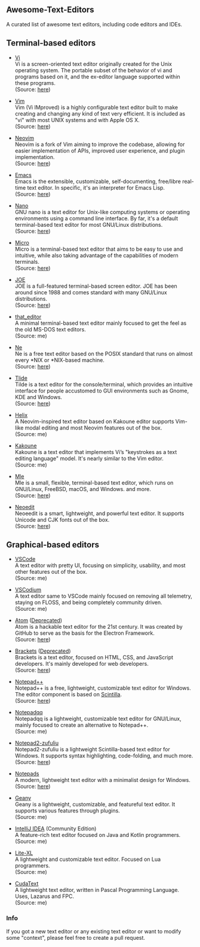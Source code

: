 ## Awesome-Text-Editors
A curated list of awesome text editors, including code editors and IDEs.

## Terminal-based editors
- [Vi](http://ex-vi.cvs.sourceforge.net/ex-vi/ex-vi/)\
Vi is a screen-oriented text editor originally created for the Unix operating system. The portable subset of the behavior of vi and programs based on it, and the ex-editor language supported within these programs.\
(Source: [here](https://en.wikipedia.org/wiki/Vi))

- [Vim](https://www.vim.org/)\
Vim (Vi IMproved) is a highly configurable text editor built to make creating and changing any kind of text very efficient. It is included as "vi" with most UNIX systems and with Apple OS X.\
(Source: [here](https://www.vim.org/))

- [Neovim](https://neovim.io/)\
Neovim is a fork of Vim aiming to improve the codebase, allowing for easier implementation of APIs, improved user experience, and plugin implementation.\
(Source: [here](https://wiki.archlinux.org/title/Neovim))

- [Emacs](https://www.gnu.org/software/emacs/)\
Emacs is the extensible, customizable, self-documenting, free/libre real-time text editor. In specific, it's an interpreter for Emacs Lisp.\
(Source: [here](https://www.gnu.org/software/emacs/))

- [Nano](https://www.nano-editor.org/)\
GNU nano is a text editor for Unix-like computing systems or operating environments using a command line interface. By far, it's a default terminal-based text editor for most GNU/Linux distributions.\
(Source: [here](https://en.wikipedia.org/wiki/GNU_nano))

- [Micro](https://micro-editor.github.io/)\
Micro is a terminal-based text editor that aims to be easy to use and intuitive, while also taking advantage of the capabilities of modern terminals.\
(Source: [here](https://github.com/zyedidia/micro/blob/master/README.md))

- [JOE](https://joe-editor.sourceforge.io/)\
JOE is a full-featured terminal-based screen editor. JOE has been around since 1988 and comes standard with many GNU/Linux distributions.\
(Source: [here](https://joe-editor.sourceforge.io/))

- [that_editor](https://github.com/bisqwit/that_editor)\
A minimal terminal-based text editor mainly focused to get the feel as the old MS-DOS text editors.\
(Source: me)

- [Ne](https://ne.di.unimi.it/)\
Ne is a free text editor based on the POSIX standard that runs on almost every *NIX or *NIX-based machine.\
(Source: [here](https://ne.di.unimi.it/))

- [Tlide](https://os.ghalkes.nl/tilde/)\
Tilde is a text editor for the console/terminal, which provides an intuitive interface for people accustomed to GUI environments such as Gnome, KDE and Windows.\
(Source: [here](https://github.com/gphalkes/tilde/blob/master/README.md))

- [Helix](https://helix-editor.com/)\
A Neovim-inspired text editor based on Kakoune editor supports Vim-like modal editing and most Neovim features out of the box.\
(Source: me)

- [Kakoune](https://kakoune.org/)\
Kakoune is a text editor that implements Vi’s "keystrokes as a text editing language" model. It's nearly similar to the Vim editor.\
(Source: me)

- [Mle](https://github.com/adsr/mle)\
Mle is a small, flexible, terminal-based text editor, which runs on GNU/Linux, FreeBSD, macOS, and Windows. and more.\
(Source: [here](https://github.com/adsr/mle/blob/master/README.md))

- [Neoedit](https://github.com/neoedmund/neoeedit)\
Neoeedit is a smart, lightweight, and powerful text editor. It supports Unicode and CJK fonts out of the box.\
(Source: [here](https://github.com/neoedmund/neoeedit/blob/master/README.md))

## Graphical-based editors
- [VSCode](https://code.visualstudio.com/)\
A text editor with pretty UI, focusing on simplicity, usability, and most other features out of the box.\
(Source: me)

- [VSCodium](https://vscodium.com/)\
A text editor same to VSCode mainly focused on removing all telemetry, staying on FLOSS, and being completely community driven.\
(Source: me)

- [Atom](https://github.com/atom/atom) ([Deprecated](https://github.blog/2022-06-08-sunsetting-atom/))\
Atom is a hackable text editor for the 21st century. It was created by GitHub to serve as the basis for the Electron Framework.\
(Source: [here](https://github.com/atom/atom/blob/master/README.md))

- [Brackets](https://github.com/adobe/brackets) ([Deprecated](https://github.com/adobe/brackets/wiki/Troubleshooting))\
Brackets is a text editor, focused on HTML, CSS, and JavaScript developers. It's mainly developed for web developers.\
(Source: [here](https://github.com/adobe/brackets/blob/master/README.md))

- [Notepad++](https://notepad-plus-plus.org/)\
Notepad++ is a free, lightweight, customizable text editor for Windows. The editor component is based on [Scintilla](https://www.scintilla.org/).\
(Source: [here](https://notepad-plus-plus.org/))

- [Notepadqq](https://notepadqq.com/)\
Notepadqq is a lightweight, customizable text editor for GNU/Linux, mainly focused to create an alternative to Notepad++.\
(Source: me)

- [Notepad2-zufuliu](https://github.com/zufuliu/notepad2)\
Notepad2-zufuliu is a lightweight Scintilla-based text editor for Windows. It supports syntax highlighting, code-folding, and much more.\
(Source: [here](https://github.com/zufuliu/notepad2))

- [Notepads](https://www.notepadsapp.com/)\
A modern, lightweight text editor with a minimalist design for Windows.\
(Source: [here](https://github.com/0x7c13/Notepads/blob/master/README.md))

- [Geany](https://www.geany.org/)\
Geany is a lightweight, customizable, and featureful text editor. It supports various features through plugins.\
(Source: me)

- [IntelliJ IDEA](https://www.jetbrains.com/idea/) (Community Edition)\
A feature-rich text editor focused on Java and Kotlin programmers.\
(Source: me)

- [Lite-XL](https://github.com/lite-xl/lite-xl)\
A lightweight and customizable text editor. Focused on Lua programmers.\
(Source: me)

- [CudaText](https://github.com/Alexey-T/CudaText)\
A lightweight text editor, written in Pascal Programming Language. Uses, Lazarus and FPC.\
(Source: me)

### Info
If you got a new text editor or any existing text editor or want to modify some "context", please feel free to create a pull request.

